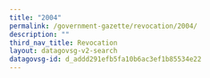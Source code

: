 ```yaml
---
title: "2004"
permalink: /government-gazette/revocation/2004/
description: ""
third_nav_title: Revocation
layout: datagovsg-v2-search
datagovsg-id: d_addd291efb5fa10b6ac3ef1b85534e22
---
```

